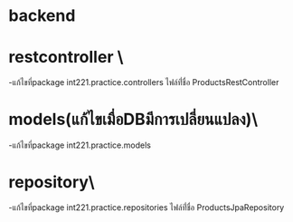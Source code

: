 # backend

# restcontroller \
   -แก้ไขที่package int221.practice.controllers ไฟล์ที่่ชื่อ ProductsRestController 
   
# models(แก้ไขเมื่อDBมีการเปลี่ยนแปลง)\
   -แก้ไขที่package int221.practice.models 

# repository\
  -แก้ไขที่package int221.practice.repositories ไฟล์ที่่ชื่อ ProductsJpaRepository
